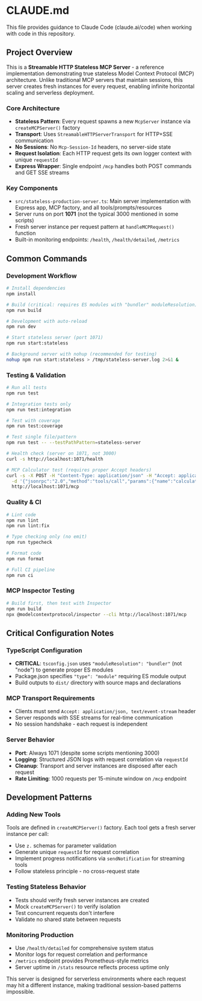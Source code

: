 # CLAUDE.md

This file provides guidance to Claude Code (claude.ai/code) when working with code in this repository.

## Project Overview

This is a **Streamable HTTP Stateless MCP Server** - a reference implementation demonstrating true stateless Model Context Protocol (MCP) architecture. Unlike traditional MCP servers that maintain sessions, this server creates fresh instances for every request, enabling infinite horizontal scaling and serverless deployment.

### Core Architecture

- **Stateless Pattern**: Every request spawns a new `McpServer` instance via `createMCPServer()` factory
- **Transport**: Uses `StreamableHTTPServerTransport` for HTTP+SSE communication
- **No Sessions**: No `Mcp-Session-Id` headers, no server-side state
- **Request Isolation**: Each HTTP request gets its own logger context with unique `requestId`
- **Express Wrapper**: Single endpoint `/mcp` handles both POST commands and GET SSE streams

### Key Components

- `src/stateless-production-server.ts`: Main server implementation with Express app, MCP factory, and all tools/prompts/resources
- Server runs on port **1071** (not the typical 3000 mentioned in some scripts)
- Fresh server instance per request pattern at `handleMCPRequest()` function
- Built-in monitoring endpoints: `/health`, `/health/detailed`, `/metrics`

## Common Commands

### Development Workflow
```bash
# Install dependencies
npm install

# Build (critical: requires ES modules with "bundler" moduleResolution)
npm run build

# Development with auto-reload
npm run dev

# Start stateless server (port 1071)
npm run start:stateless

# Background server with nohup (recommended for testing)
nohup npm run start:stateless > /tmp/stateless-server.log 2>&1 &
```

### Testing & Validation
```bash
# Run all tests
npm run test

# Integration tests only
npm run test:integration

# Test with coverage
npm run test:coverage

# Test single file/pattern
npm run test -- --testPathPattern=stateless-server

# Health check (server on 1071, not 3000)
curl -s http://localhost:1071/health

# MCP Calculator test (requires proper Accept headers)
curl -s -X POST -H "Content-Type: application/json" -H "Accept: application/json, text/event-stream" \
  -d '{"jsonrpc":"2.0","method":"tools/call","params":{"name":"calculate","arguments":{"a":15,"b":7,"op":"add"}},"id":1}' \
  http://localhost:1071/mcp
```

### Quality & CI
```bash
# Lint code
npm run lint
npm run lint:fix

# Type checking only (no emit)
npm run typecheck

# Format code
npm run format

# Full CI pipeline
npm run ci
```

### MCP Inspector Testing
```bash
# Build first, then test with Inspector
npm run build
npx @modelcontextprotocol/inspector --cli http://localhost:1071/mcp
```

## Critical Configuration Notes

### TypeScript Configuration
- **CRITICAL**: `tsconfig.json` uses `"moduleResolution": "bundler"` (not "node") to generate proper ES modules
- Package.json specifies `"type": "module"` requiring ES module output
- Build outputs to `dist/` directory with source maps and declarations

### MCP Transport Requirements
- Clients must send `Accept: application/json, text/event-stream` header
- Server responds with SSE streams for real-time communication
- No session handshake - each request is independent

### Server Behavior
- **Port**: Always 1071 (despite some scripts mentioning 3000)
- **Logging**: Structured JSON logs with request correlation via `requestId`
- **Cleanup**: Transport and server instances are disposed after each request
- **Rate Limiting**: 1000 requests per 15-minute window on `/mcp` endpoint

## Development Patterns

### Adding New Tools
Tools are defined in `createMCPServer()` factory. Each tool gets a fresh server instance per call:
- Use `z.` schemas for parameter validation
- Generate unique `requestId` for request correlation
- Implement progress notifications via `sendNotification` for streaming tools
- Follow stateless principle - no cross-request state

### Testing Stateless Behavior
- Tests should verify fresh server instances are created
- Mock `createMCPServer()` to verify isolation
- Test concurrent requests don't interfere
- Validate no shared state between requests

### Monitoring Production
- Use `/health/detailed` for comprehensive system status
- Monitor logs for request correlation and performance
- `/metrics` endpoint provides Prometheus-style metrics
- Server uptime in `/stats` resource reflects process uptime only

This server is designed for serverless environments where each request may hit a different instance, making traditional session-based patterns impossible.